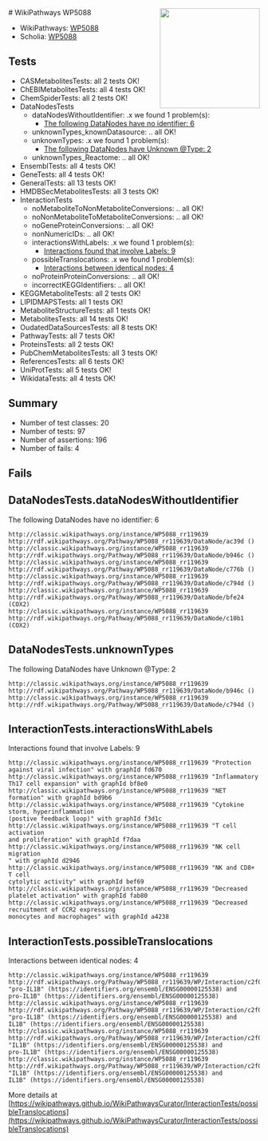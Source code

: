 <img style="float: right; width: 200px" src="https://upload.wikimedia.org/wikipedia/commons/thumb/8/83/Wplogo_with_text_500.png/640px-Wplogo_with_text_500.png" />
# WikiPathways WP5088

* WikiPathways: [WP5088](https://wikipathways.org/pathways/WP5088)
* Scholia: [WP5088](https://scholia.toolforge.org/wikipathways/WP5088)
## Tests
* CASMetabolitesTests: all 2 tests OK!
* ChEBIMetabolitesTests: all 4 tests OK!
* ChemSpiderTests: all 2 tests OK!
* DataNodesTests
    * dataNodesWithoutIdentifier: .x we found 1 problem(s):
        * [The following DataNodes have no identifier: 6](#d2d32fa5)
    * unknownTypes_knownDatasource: .. all OK!
    * unknownTypes: .x we found 1 problem(s):
        * [The following DataNodes have Unknown @Type: 2](#839973e0)
    * unknownTypes_Reactome: .. all OK!
* EnsemblTests: all 4 tests OK!
* GeneTests: all 4 tests OK!
* GeneralTests: all 13 tests OK!
* HMDBSecMetabolitesTests: all 3 tests OK!
* InteractionTests
    * noMetaboliteToNonMetaboliteConversions: .. all OK!
    * noNonMetaboliteToMetaboliteConversions: .. all OK!
    * noGeneProteinConversions: .. all OK!
    * nonNumericIDs: .. all OK!
    * interactionsWithLabels: .x we found 1 problem(s):
        * [Interactions found that involve Labels: 9](#630d2680)
    * possibleTranslocations: .x we found 1 problem(s):
        * [Interactions between identical nodes: 4](#1c118209)
    * noProteinProteinConversions: .. all OK!
    * incorrectKEGGIdentifiers: .. all OK!
* KEGGMetaboliteTests: all 2 tests OK!
* LIPIDMAPSTests: all 1 tests OK!
* MetaboliteStructureTests: all 1 tests OK!
* MetabolitesTests: all 14 tests OK!
* OudatedDataSourcesTests: all 8 tests OK!
* PathwayTests: all 7 tests OK!
* ProteinsTests: all 2 tests OK!
* PubChemMetabolitesTests: all 3 tests OK!
* ReferencesTests: all 6 tests OK!
* UniProtTests: all 5 tests OK!
* WikidataTests: all 4 tests OK!


## Summary

* Number of test classes: 20
* Number of tests: 97
* Number of assertions: 196
* Number of fails: 4

## Fails

<a name="d2d32fa5" />

## DataNodesTests.dataNodesWithoutIdentifier

The following DataNodes have no identifier: 6
```
http://classic.wikipathways.org/instance/WP5088_rr119639 http://rdf.wikipathways.org/Pathway/WP5088_rr119639/DataNode/ac39d ()
http://classic.wikipathways.org/instance/WP5088_rr119639 http://rdf.wikipathways.org/Pathway/WP5088_rr119639/DataNode/b946c ()
http://classic.wikipathways.org/instance/WP5088_rr119639 http://rdf.wikipathways.org/Pathway/WP5088_rr119639/DataNode/c776b ()
http://classic.wikipathways.org/instance/WP5088_rr119639 http://rdf.wikipathways.org/Pathway/WP5088_rr119639/DataNode/c794d ()
http://classic.wikipathways.org/instance/WP5088_rr119639 http://rdf.wikipathways.org/Pathway/WP5088_rr119639/DataNode/bfe24 (COX2)
http://classic.wikipathways.org/instance/WP5088_rr119639 http://rdf.wikipathways.org/Pathway/WP5088_rr119639/DataNode/c10b1 (COX2)
```

<a name="839973e0" />

## DataNodesTests.unknownTypes

The following DataNodes have Unknown @Type: 2
```
http://classic.wikipathways.org/instance/WP5088_rr119639 http://rdf.wikipathways.org/Pathway/WP5088_rr119639/DataNode/b946c ()
http://classic.wikipathways.org/instance/WP5088_rr119639 http://rdf.wikipathways.org/Pathway/WP5088_rr119639/DataNode/c794d ()
```

<a name="630d2680" />

## InteractionTests.interactionsWithLabels

Interactions found that involve Labels: 9
```
http://classic.wikipathways.org/instance/WP5088_rr119639 "Protection against viral infection" with graphId fd670
http://classic.wikipathways.org/instance/WP5088_rr119639 "Inflammatory Th17 cell expansion" with graphId bf8e0
http://classic.wikipathways.org/instance/WP5088_rr119639 "NET formation" with graphId bd9b6
http://classic.wikipathways.org/instance/WP5088_rr119639 "Cytokine storm, hyperinflammation 
(postive feedback loop)" with graphId f3d1c
http://classic.wikipathways.org/instance/WP5088_rr119639 "T cell activation 
and proliferation" with graphId f7daa
http://classic.wikipathways.org/instance/WP5088_rr119639 "NK cell migration
" with graphId d2946
http://classic.wikipathways.org/instance/WP5088_rr119639 "NK and CD8+ T cell 
cytolytic activity" with graphId bef69
http://classic.wikipathways.org/instance/WP5088_rr119639 "Decreased platelet activation" with graphId fab80
http://classic.wikipathways.org/instance/WP5088_rr119639 "Decreased recruitment of CCR2 expressing 
monocytes and macrophages" with graphId a4238
```

<a name="1c118209" />

## InteractionTests.possibleTranslocations

Interactions between identical nodes: 4
```
http://classic.wikipathways.org/instance/WP5088_rr119639 http://rdf.wikipathways.org/Pathway/WP5088_rr119639/WP/Interaction/c2f08 "pro-IL1B" (https://identifiers.org/ensembl/ENSG00000125538) and 
pro-IL1B" (https://identifiers.org/ensembl/ENSG00000125538)
http://classic.wikipathways.org/instance/WP5088_rr119639 http://rdf.wikipathways.org/Pathway/WP5088_rr119639/WP/Interaction/c2f08 "pro-IL1B" (https://identifiers.org/ensembl/ENSG00000125538) and 
IL1B" (https://identifiers.org/ensembl/ENSG00000125538)
http://classic.wikipathways.org/instance/WP5088_rr119639 http://rdf.wikipathways.org/Pathway/WP5088_rr119639/WP/Interaction/c2f08 "IL1B" (https://identifiers.org/ensembl/ENSG00000125538) and 
pro-IL1B" (https://identifiers.org/ensembl/ENSG00000125538)
http://classic.wikipathways.org/instance/WP5088_rr119639 http://rdf.wikipathways.org/Pathway/WP5088_rr119639/WP/Interaction/c2f08 "IL1B" (https://identifiers.org/ensembl/ENSG00000125538) and 
IL1B" (https://identifiers.org/ensembl/ENSG00000125538)
```

More details at [https://wikipathways.github.io/WikiPathwaysCurator/InteractionTests/possibleTranslocations](https://wikipathways.github.io/WikiPathwaysCurator/InteractionTests/possibleTranslocations)

